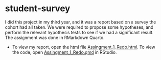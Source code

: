 # student-survey
I did this project in my third year, and it was a report based on a survey the cohort had all taken. We were required to propose some hypotheses, and perform the relevant hypothesis tests to see if we had a significant result. The assignment was done in RMarkdown Quarto.

- To view my report, open the html file [Assingment_1_Redo.html](/Assingment_1_Redo.html). To view the code, open [Assingment_1_Redo.qmd](/Assingment_1_Redo.qmd) in RStudio.
